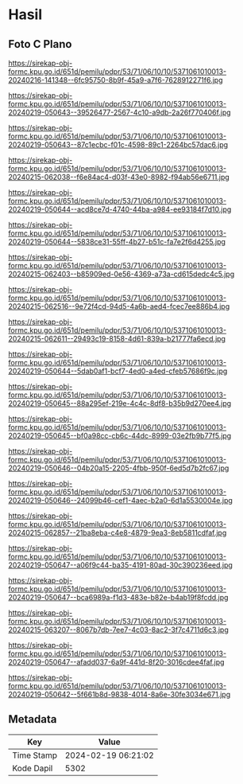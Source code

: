 # Hasil

## Foto C Plano

https://sirekap-obj-formc.kpu.go.id/651d/pemilu/pdpr/53/71/06/10/10/5371061010013-20240216-141348--6fc95750-8b9f-45a9-a7f6-7628912271f6.jpg

https://sirekap-obj-formc.kpu.go.id/651d/pemilu/pdpr/53/71/06/10/10/5371061010013-20240219-050643--39526477-2567-4c10-a9db-2a26f770406f.jpg

https://sirekap-obj-formc.kpu.go.id/651d/pemilu/pdpr/53/71/06/10/10/5371061010013-20240219-050643--87c1ecbc-f01c-4598-89c1-2264bc57dac6.jpg

https://sirekap-obj-formc.kpu.go.id/651d/pemilu/pdpr/53/71/06/10/10/5371061010013-20240215-062038--f6e84ac4-d03f-43e0-8982-f94ab56e6711.jpg

https://sirekap-obj-formc.kpu.go.id/651d/pemilu/pdpr/53/71/06/10/10/5371061010013-20240219-050644--acd8ce7d-4740-44ba-a984-ee93184f7d10.jpg

https://sirekap-obj-formc.kpu.go.id/651d/pemilu/pdpr/53/71/06/10/10/5371061010013-20240219-050644--5838ce31-55ff-4b27-b51c-fa7e2f6d4255.jpg

https://sirekap-obj-formc.kpu.go.id/651d/pemilu/pdpr/53/71/06/10/10/5371061010013-20240215-062403--b85909ed-0e56-4369-a73a-cd615dedc4c5.jpg

https://sirekap-obj-formc.kpu.go.id/651d/pemilu/pdpr/53/71/06/10/10/5371061010013-20240215-062516--9e72f4cd-94d5-4a6b-aed4-fcec7ee886b4.jpg

https://sirekap-obj-formc.kpu.go.id/651d/pemilu/pdpr/53/71/06/10/10/5371061010013-20240215-062611--29493c19-8158-4d61-839a-b21777fa6ecd.jpg

https://sirekap-obj-formc.kpu.go.id/651d/pemilu/pdpr/53/71/06/10/10/5371061010013-20240219-050644--5dab0af1-bcf7-4ed0-a4ed-cfeb57686f9c.jpg

https://sirekap-obj-formc.kpu.go.id/651d/pemilu/pdpr/53/71/06/10/10/5371061010013-20240219-050645--88a295ef-219e-4c4c-8df8-b35b9d270ee4.jpg

https://sirekap-obj-formc.kpu.go.id/651d/pemilu/pdpr/53/71/06/10/10/5371061010013-20240219-050645--bf0a98cc-cb6c-44dc-8999-03e2fb9b77f5.jpg

https://sirekap-obj-formc.kpu.go.id/651d/pemilu/pdpr/53/71/06/10/10/5371061010013-20240219-050646--04b20a15-2205-4fbb-950f-6ed5d7b2fc67.jpg

https://sirekap-obj-formc.kpu.go.id/651d/pemilu/pdpr/53/71/06/10/10/5371061010013-20240219-050646--24099b46-cef1-4aec-b2a0-6d1a5530004e.jpg

https://sirekap-obj-formc.kpu.go.id/651d/pemilu/pdpr/53/71/06/10/10/5371061010013-20240215-062857--21ba8eba-c4e8-4879-9ea3-8eb5811cdfaf.jpg

https://sirekap-obj-formc.kpu.go.id/651d/pemilu/pdpr/53/71/06/10/10/5371061010013-20240219-050647--a06f9c44-ba35-4191-80ad-30c390236eed.jpg

https://sirekap-obj-formc.kpu.go.id/651d/pemilu/pdpr/53/71/06/10/10/5371061010013-20240219-050647--bca6989a-f1d3-483e-b82e-b4ab19f8fcdd.jpg

https://sirekap-obj-formc.kpu.go.id/651d/pemilu/pdpr/53/71/06/10/10/5371061010013-20240215-063207--8067b7db-7ee7-4c03-8ac2-3f7c4711d6c3.jpg

https://sirekap-obj-formc.kpu.go.id/651d/pemilu/pdpr/53/71/06/10/10/5371061010013-20240219-050647--afadd037-6a9f-441d-8f20-3016cdee4faf.jpg

https://sirekap-obj-formc.kpu.go.id/651d/pemilu/pdpr/53/71/06/10/10/5371061010013-20240219-050642--5f661b8d-9838-4014-8a6e-30fe3034e671.jpg


## Metadata

| Key        | Value               |
| ---------- | ------------------- |
| Time Stamp | 2024-02-19 06:21:02 |
| Kode Dapil | 5302                |



